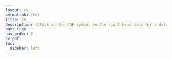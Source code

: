 ```yaml
---
layout: cv
permalink: /cv/
title: CV
description: (Click on the PDF symbol on the right-hand side for a detailed one.)
nav: true
nav_order: 2
cv_pdf: 
toc:
  sidebar: left
---
```

